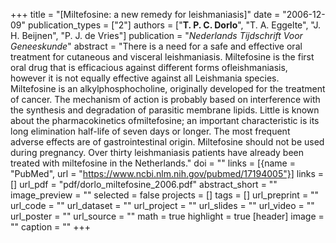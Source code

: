 +++
title = "[Miltefosine: a new remedy for leishmaniasis]"
date = "2006-12-09"
publication_types = ["2"]
authors = ["**T. P. C. Dorlo**", "T. A. Eggelte", "J. H. Beijnen", "P. J. de Vries"]
publication = "_Nederlands Tijdschrift Voor Geneeskunde_"
abstract = "There is a need for a safe and effective oral treatment for cutaneous and visceral leishmaniasis. Miltefosine is the first oral drug that is efficacious against different forms ofleishmaniasis, however it is not equally effective against all Leishmania species. Miltefosine is an alkylphosphocholine, originally developed for the treatment of cancer. The mechanism of action is probably based on interference with the synthesis and degradation of parasitic membrane lipids. Little is known about the pharmacokinetics ofmiltefosine; an important characteristic is its long elimination half-life of seven days or longer. The most frequent adverse effects are of gastrointestinal origin. Miltefosine should not be used during pregnancy. Over thirty leishmaniasis patients have already been treated with miltefosine in the Netherlands."
doi = ""
links = [{name = "PubMed", url = "https://www.ncbi.nlm.nih.gov/pubmed/17194005"}]
links = []
url_pdf = "pdf/dorlo_miltefosine_2006.pdf"
abstract_short = ""
image_preview = ""
selected = false
projects = []
tags = []
url_preprint = ""
url_code = ""
url_dataset = ""
url_project = ""
url_slides = ""
url_video = ""
url_poster = ""
url_source = ""
math = true
highlight = true
[header]
image = ""
caption = ""
+++
